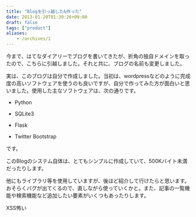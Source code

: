 ```yaml
---
title: "Blogを引っ越した&作った"
date: 2013-01-20T01:39:26+09:00
draft: false
tags: ["product"]
aliases:
    - /archives/1
---
```


今まで、はてなダイアリーでブログを書いてきたが、折角の独自ドメインを取ったので、こちらに引越しました。それと共に、ブログの名前も変更しました。

実は、このブログは自分で作成しました。当初は、wordpressなどのように完成度の高いソフトウェアを使うのも良いですが、自分で作ってみた方が面白いと思いました。使用した主なソフトウェアは、次の通りです。

* Python
* SQLite3
* Flask
* Twitter Bootstrap

です。

このBlogのシステム自体は、とてもシンプルに作成していて、500Kバイト未満だったりします。

他にもライブラリ等を使用していますが、後ほど紹介して行けたらと思います。おそらくバグが出てくるので、直しながら使っていくかと。また、記事の一覧機能や検索機能など追加したい要素がいくつもあったりします。

XSS怖い

